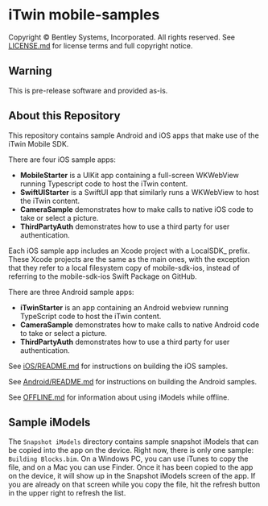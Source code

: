 # iTwin mobile-samples

Copyright © Bentley Systems, Incorporated. All rights reserved. See [LICENSE.md](./LICENSE.md) for license terms and full copyright notice.

## Warning

This is pre-release software and provided as-is.

## About this Repository

This repository contains sample Android and iOS apps that make use of the iTwin Mobile SDK.

There are four iOS sample apps:

- **MobileStarter** is a UIKit app containing a full-screen WKWebView running Typescript code to host the iTwin content.
- **SwiftUIStarter** is a SwiftUI app that similarly runs a WKWebView to host the iTwin content.
- **CameraSample** demonstrates how to make calls to native iOS code to take or select a picture.
- **ThirdPartyAuth** demonstrates how to use a third party for user authentication.

Each iOS sample app includes an Xcode project with a LocalSDK\_ prefix. These Xcode projects are the same as the main ones, with the exception that they refer to a local filesystem copy of mobile-sdk-ios, instead of referring to the mobile-sdk-ios Swift Package on GitHub.

There are three Android sample apps:

- **iTwinStarter** is an app containing an Android webview running TypeScript code to host the iTwin content.
- **CameraSample** demonstrates how to make calls to native Android code to take or select a picture.
- **ThirdPartyAuth** demonstrates how to use a third party for user authentication.

See [iOS/README.md](./iOS/README.md) for instructions on building the iOS samples.

See [Android/README.md](./Android/README.md) for instructions on building the Android samples.

See [OFFLINE.md](./OFFLINE.md) for information about using iModels while offline.

## Sample iModels

The `Snapshot iModels` directory contains sample snapshot iModels that can be copied into the app on the device. Right now, there is only one sample: `Building Blocks.bim`. On a Windows PC, you can use iTunes to copy the file, and on a Mac you can use Finder. Once it has been copied to the app on the device, it will show up in the Snapshot iModels screen of the app. If you are already on that screen while you copy the file, hit the refresh button in the upper right to refresh the list.
